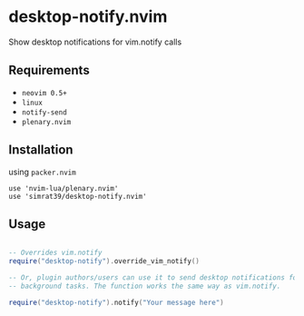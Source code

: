 # desktop-notify.nvim
Show desktop notifications for vim.notify calls

## Requirements

- `neovim 0.5+`
- `linux`
- `notify-send`
- `plenary.nvim`

## Installation

using `packer.nvim`

```
use 'nvim-lua/plenary.nvim'
use 'simrat39/desktop-notify.nvim'
```

## Usage

```lua

-- Overrides vim.notify
require("desktop-notify").override_vim_notify()

-- Or, plugin authors/users can use it to send desktop notifications for
-- background tasks. The function works the same way as vim.notify.

require("desktop-notify").notify("Your message here")
```
